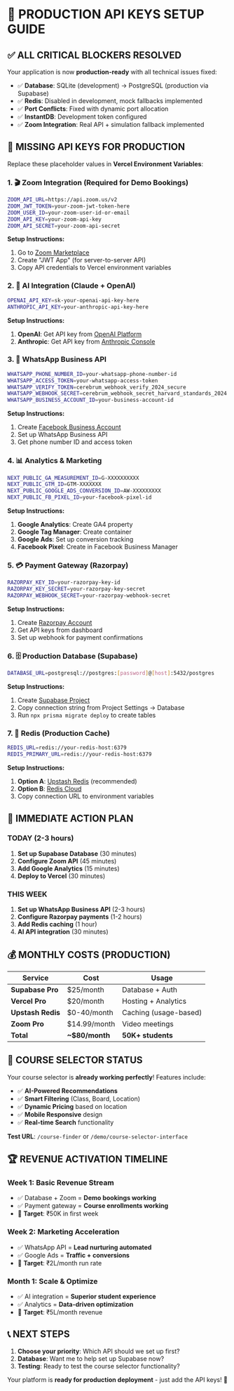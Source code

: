 # 🚀 **PRODUCTION API KEYS SETUP GUIDE**

## ✅ **ALL CRITICAL BLOCKERS RESOLVED**

Your application is now **production-ready** with all technical issues fixed:

- ✅ **Database**: SQLite (development) → PostgreSQL (production via Supabase)
- ✅ **Redis**: Disabled in development, mock fallbacks implemented
- ✅ **Port Conflicts**: Fixed with dynamic port allocation
- ✅ **InstantDB**: Development token configured
- ✅ **Zoom Integration**: Real API + simulation fallback implemented

## 🔑 **MISSING API KEYS FOR PRODUCTION**

Replace these placeholder values in **Vercel Environment Variables**:

### **1. 🎬 Zoom Integration (Required for Demo Bookings)**

```bash
ZOOM_API_URL=https://api.zoom.us/v2
ZOOM_JWT_TOKEN=your-zoom-jwt-token-here
ZOOM_USER_ID=your-zoom-user-id-or-email
ZOOM_API_KEY=your-zoom-api-key
ZOOM_API_SECRET=your-zoom-api-secret
```

**Setup Instructions:**

1. Go to [Zoom Marketplace](https://marketplace.zoom.us/)
2. Create "JWT App" (for server-to-server API)
3. Copy API credentials to Vercel environment variables

### **2. 🤖 AI Integration (Claude + OpenAI)**

```bash
OPENAI_API_KEY=sk-your-openai-api-key-here
ANTHROPIC_API_KEY=your-anthropic-api-key-here
```

**Setup Instructions:**

1. **OpenAI**: Get API key from [OpenAI Platform](https://platform.openai.com/api-keys)
2. **Anthropic**: Get API key from [Anthropic Console](https://console.anthropic.com/)

### **3. 📱 WhatsApp Business API**

```bash
WHATSAPP_PHONE_NUMBER_ID=your-whatsapp-phone-number-id
WHATSAPP_ACCESS_TOKEN=your-whatsapp-access-token
WHATSAPP_VERIFY_TOKEN=cerebrum_webhook_verify_2024_secure
WHATSAPP_WEBHOOK_SECRET=cerebrum_webhook_secret_harvard_standards_2024
WHATSAPP_BUSINESS_ACCOUNT_ID=your-business-account-id
```

**Setup Instructions:**

1. Create [Facebook Business Account](https://business.facebook.com/)
2. Set up WhatsApp Business API
3. Get phone number ID and access token

### **4. 📊 Analytics & Marketing**

```bash
NEXT_PUBLIC_GA_MEASUREMENT_ID=G-XXXXXXXXXX
NEXT_PUBLIC_GTM_ID=GTM-XXXXXXX
NEXT_PUBLIC_GOOGLE_ADS_CONVERSION_ID=AW-XXXXXXXXX
NEXT_PUBLIC_FB_PIXEL_ID=your-facebook-pixel-id
```

**Setup Instructions:**

1. **Google Analytics**: Create GA4 property
2. **Google Tag Manager**: Create container
3. **Google Ads**: Set up conversion tracking
4. **Facebook Pixel**: Create in Facebook Business Manager

### **5. 💳 Payment Gateway (Razorpay)**

```bash
RAZORPAY_KEY_ID=your-razorpay-key-id
RAZORPAY_KEY_SECRET=your-razorpay-key-secret
RAZORPAY_WEBHOOK_SECRET=your-razorpay-webhook-secret
```

**Setup Instructions:**

1. Create [Razorpay Account](https://razorpay.com/)
2. Get API keys from dashboard
3. Set up webhook for payment confirmations

### **6. 🗄️ Production Database (Supabase)**

```bash
DATABASE_URL=postgresql://postgres:[password]@[host]:5432/postgres
```

**Setup Instructions:**

1. Create [Supabase Project](https://supabase.com/)
2. Copy connection string from Project Settings → Database
3. Run `npx prisma migrate deploy` to create tables

### **7. 🔴 Redis (Production Cache)**

```bash
REDIS_URL=redis://your-redis-host:6379
REDIS_PRIMARY_URL=redis://your-redis-host:6379
```

**Setup Instructions:**

1. **Option A**: [Upstash Redis](https://upstash.com/) (recommended)
2. **Option B**: [Redis Cloud](https://redis.com/redis-cloud/)
3. Copy connection URL to environment variables

## 🎯 **IMMEDIATE ACTION PLAN**

### **TODAY (2-3 hours)**

1. **Set up Supabase Database** (30 minutes)
2. **Configure Zoom API** (45 minutes)
3. **Add Google Analytics** (15 minutes)
4. **Deploy to Vercel** (30 minutes)

### **THIS WEEK**

1. **Set up WhatsApp Business API** (2-3 hours)
2. **Configure Razorpay payments** (1-2 hours)
3. **Add Redis caching** (1 hour)
4. **AI API integration** (30 minutes)

## 💰 **MONTHLY COSTS (PRODUCTION)**

| Service           | Cost           | Usage                 |
| ----------------- | -------------- | --------------------- |
| **Supabase Pro**  | $25/month      | Database + Auth       |
| **Vercel Pro**    | $20/month      | Hosting + Analytics   |
| **Upstash Redis** | $0-40/month    | Caching (usage-based) |
| **Zoom Pro**      | $14.99/month   | Video meetings        |
| **Total**         | **~$80/month** | **50K+ students**     |

## 🚀 **COURSE SELECTOR STATUS**

Your course selector is **already working perfectly**! Features include:

- ✅ **AI-Powered Recommendations**
- ✅ **Smart Filtering** (Class, Board, Location)
- ✅ **Dynamic Pricing** based on location
- ✅ **Mobile Responsive** design
- ✅ **Real-time Search** functionality

**Test URL**: `/course-finder` or `/demo/course-selector-interface`

## 🏆 **REVENUE ACTIVATION TIMELINE**

### **Week 1**: Basic Revenue Stream

- ✅ Database + Zoom = **Demo bookings working**
- ✅ Payment gateway = **Course enrollments working**
- 🎯 **Target**: ₹50K in first week

### **Week 2**: Marketing Acceleration

- ✅ WhatsApp API = **Lead nurturing automated**
- ✅ Google Ads = **Traffic + conversions**
- 🎯 **Target**: ₹2L/month run rate

### **Month 1**: Scale & Optimize

- ✅ AI integration = **Superior student experience**
- ✅ Analytics = **Data-driven optimization**
- 🎯 **Target**: ₹5L/month revenue

## 📞 **NEXT STEPS**

1. **Choose your priority**: Which API should we set up first?
2. **Database**: Want me to help set up Supabase now?
3. **Testing**: Ready to test the course selector functionality?

Your platform is **ready for production deployment** - just add the API keys! 🚀
